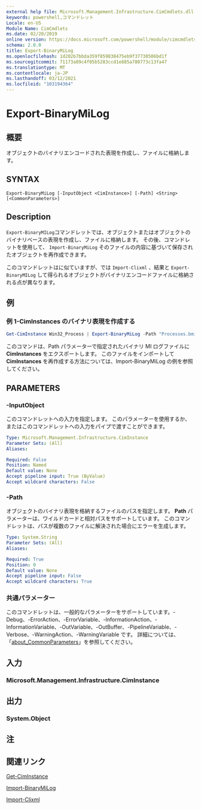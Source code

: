 ```yaml
---
external help file: Microsoft.Management.Infrastructure.CimCmdlets.dll-help.xml
keywords: powershell,コマンドレット
Locale: en-US
Module Name: CimCmdlets
ms.date: 02/20/2019
online version: https://docs.microsoft.com/powershell/module/cimcmdlets/export-binarymilog?view=powershell-5.1&WT.mc_id=ps-gethelp
schema: 2.0.0
title: Export-BinaryMiLog
ms.openlocfilehash: 1d202b7bbda359f859838475eb9f37730506bd1f
ms.sourcegitcommit: 71173a89c4f05b5283ccd1e885a780773c13fa47
ms.translationtype: MT
ms.contentlocale: ja-JP
ms.lasthandoff: 03/12/2021
ms.locfileid: "103194364"
---
```

# Export-BinaryMiLog

## 概要
オブジェクトのバイナリエンコードされた表現を作成し、ファイルに格納します。

## SYNTAX

```
Export-BinaryMiLog [-InputObject <CimInstance>] [-Path] <String> [<CommonParameters>]
```

## Description

`Export-BinaryMILog`コマンドレットでは、オブジェクトまたはオブジェクトのバイナリベースの表現を作成し、ファイルに格納します。 その後、コマンドレットを使用して、 `Import-BinaryMiLog` そのファイルの内容に基づいて保存されたオブジェクトを再作成できます。

このコマンドレットはに似ていますが、では `Import-Clixml` 、結果と `Export-BinaryMILog` して得られるオブジェクトがバイナリエンコードファイルに格納される点が異なります。

## 例

### 例 1-CimInstances のバイナリ表現を作成する

```powershell
Get-CimInstance Win32_Process | Export-BinaryMiLog -Path "Processes.bmil"
```

このコマンドは、Path パラメーターで指定されたバイナリ MI ログファイルに **CimInstances** をエクスポートします。 このファイルをインポートして **CimInstances** を再作成する方法については、Import-BinaryMiLog の例を参照してください。

## PARAMETERS

### -InputObject

このコマンドレットへの入力を指定します。 このパラメーターを使用するか、またはこのコマンドレットへの入力をパイプで渡すことができます。

```yaml
Type: Microsoft.Management.Infrastructure.CimInstance
Parameter Sets: (All)
Aliases:

Required: False
Position: Named
Default value: None
Accept pipeline input: True (ByValue)
Accept wildcard characters: False
```

### -Path

オブジェクトのバイナリ表現を格納するファイルのパスを指定します。 **Path** パラメーターは、ワイルドカードと相対パスをサポートしています。 このコマンドレットは、パスが複数のファイルに解決された場合にエラーを生成します。

```yaml
Type: System.String
Parameter Sets: (All)
Aliases:

Required: True
Position: 0
Default value: None
Accept pipeline input: False
Accept wildcard characters: True
```

### 共通パラメーター

このコマンドレットは、一般的なパラメーターをサポートしています。-Debug、-ErrorAction、-ErrorVariable、-InformationAction、-InformationVariable、-OutVariable、-OutBuffer、-PipelineVariable、-Verbose、-WarningAction、-WarningVariable です。 詳細については、「[about_CommonParameters](https://go.microsoft.com/fwlink/?LinkID=113216)」を参照してください。

## 入力

### Microsoft.Management.Infrastructure.CimInstance

## 出力

### System.Object

## 注

## 関連リンク

[Get-CimInstance](get-ciminstance.md)

[Import-BinaryMiLog](import-binarymilog.md)

[Import-Clixml](../microsoft.powershell.utility/import-clixml.md)
